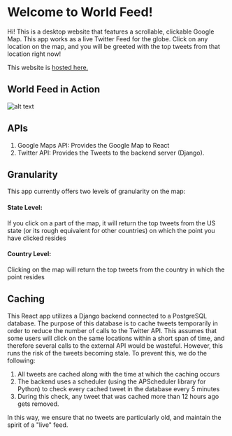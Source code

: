 # Welcome to World Feed!

Hi! This is a desktop website that features a scrollable, clickable Google Map. This app works as a live Twitter Feed for the globe. Click on any location on the map, and you will be greeted with the top tweets from that location right now! 

This website is [hosted here.](https://acesadaf.github.io/World-Feed/)

## World Feed in Action

![alt text](https://github.com/acesadaf/World-Feed/blob/master/src/Images/demo.gif)

## APIs

1. Google Maps API: Provides the Google Map to React
2. Twitter API: Provides the Tweets to the backend server (Django). 

## Granularity

This app currently offers two levels of granularity on the map:
#### State Level:
If you click on a part of the map, it will return the top tweets from the US state (or its rough equivalent for other countries) on which the point you have clicked resides

#### Country Level:
Clicking on the map will return the top tweets from the country in which the point resides

## Caching
This React app utilizes a Django backend connected to a PostgreSQL database. The purpose of this database is to cache tweets temporarily in order to reduce the number of calls to the Twitter API. This assumes that some users will click on the same locations within a short span of time, and therefore several calls to the external API would be wasteful. 
However, this runs the risk of the tweets becoming stale. To prevent this, we do the following:
1) All tweets are cached along with the time at which the caching occurs
2) The backend uses a scheduler (using the APScheduler library for Python) to check every cached tweet in the database every 5 minutes
3) During this check, any tweet that was cached more than 12 hours ago gets removed.

In this way, we ensure that no tweets are particularly old, and maintain the spirit of a "live" feed.


